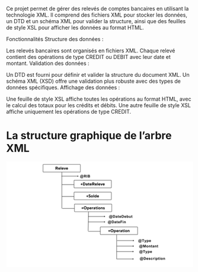 
Ce projet permet de gérer des relevés de comptes bancaires en utilisant la technologie XML. Il comprend des fichiers XML pour stocker les données, un DTD et un schéma XML pour valider la structure, ainsi que des feuilles de style XSL pour afficher les données au format HTML.

Fonctionnalités
Structure des données :

Les relevés bancaires sont organisés en fichiers XML.
Chaque relevé contient des opérations de type CREDIT ou DEBIT avec leur date et montant.
Validation des données :

Un DTD est fourni pour définir et valider la structure du document XML.
Un schéma XML (XSD) offre une validation plus robuste avec des types de données spécifiques.
Affichage des données :

Une feuille de style XSL affiche toutes les opérations au format HTML, avec le calcul des totaux pour les crédits et débits.
Une autre feuille de style XSL affiche uniquement les opérations de type CREDIT.

<h1>La structure graphique de l’arbre XML</h1>
<img src="1.png" alt="structure graphique">